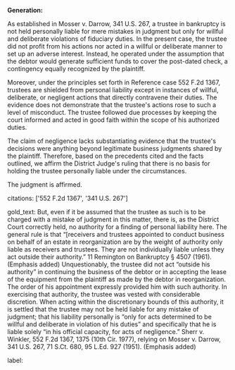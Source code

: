 **Generation:**

As established in Mosser v. Darrow, 341 U.S. 267, a trustee in bankruptcy is not held personally liable for mere mistakes in judgment but only for willful and deliberate violations of fiduciary duties. In the present case, the trustee did not profit from his actions nor acted in a willful or deliberate manner to set up an adverse interest. Instead, he operated under the assumption that the debtor would generate sufficient funds to cover the post-dated check, a contingency equally recognized by the plaintiff.

Moreover, under the principles set forth in Reference case 552 F.2d 1367, trustees are shielded from personal liability except in instances of willful, deliberate, or negligent actions that directly contravene their duties. The evidence does not demonstrate that the trustee's actions rose to such a level of misconduct. The trustee followed due processes by keeping the court informed and acted in good faith within the scope of his authorized duties. 

The claim of negligence lacks substantiating evidence that the trustee's decisions were anything beyond legitimate business judgments shared by the plaintiff. Therefore, based on the precedents cited and the facts outlined, we affirm the District Judge's ruling that there is no basis for holding the trustee personally liable under the circumstances.

The judgment is affirmed.

citations: ['552 F.2d 1367', '341 U.S. 267']

gold_text: But, even if it be assumed that the trustee as such is to be charged with a mistake of judgment in this matter, there is, as the District Court correctly held, no authority for a finding of personal liability here. The general rule is that “[receivers and trustees appointed to conduct business on behalf of an estate in reorganization are by the weight of authority only liable as receivers and trustees. They are not individually liable unless they act outside their authority.” 11 Remington on Bankruptcy § 4507 (1961). (Emphasis added) Unquestionably, the trustee did not act “outside his authority” in continuing the business of the debtor or in accepting the lease of the equipment from the plaintiff as made by the debtor in reorganization. The order of his appointment expressly provided him with such authority. In exercising that authority, the trustee was vested with considerable discretion. When acting within the discretionary bounds of this authority, it is settled that the trustee may not be held liable for any mistake of judgment; that his liability personally is “only for acts determined to be willful and deliberate in violation of his duties” and specifically that he is liable solely “in his official capacity, for acts of negligence.” Sherr v. Winkler, 552 F.2d 1367, 1375 (10th Cir. 1977), relying on Mosser v. Darrow, 341 U.S. 267, 71 S.Ct. 680, 95 L.Ed. 927 (1951). (Emphasis added)

label: 